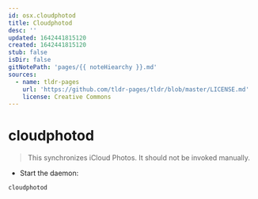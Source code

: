 ```yaml
---
id: osx.cloudphotod
title: Cloudphotod
desc: ''
updated: 1642441815120
created: 1642441815120
stub: false
isDir: false
gitNotePath: 'pages/{{ noteHiearchy }}.md'
sources:
  - name: tldr-pages
    url: 'https://github.com/tldr-pages/tldr/blob/master/LICENSE.md'
    license: Creative Commons
---
```

# cloudphotod

> This synchronizes iCloud Photos.
> It should not be invoked manually.

- Start the daemon:

`cloudphotod`

